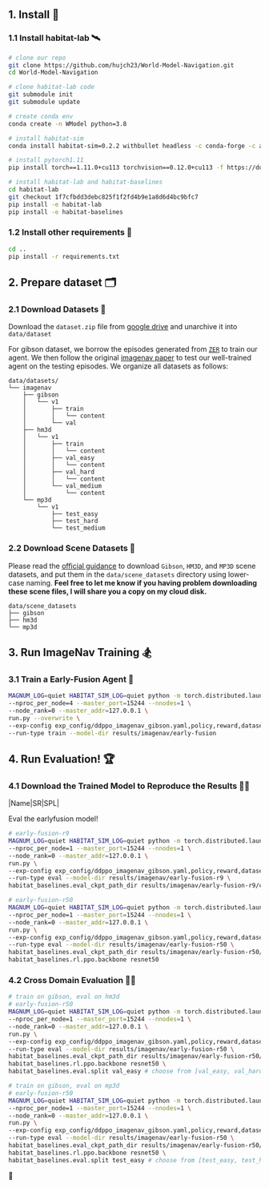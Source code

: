 ## 1. Install 🚀
### 1.1 Install habitat-lab 🛰️
```bash
# clone our repo
git clone https://github.com/hujch23/World-Model-Navigation.git
cd World-Model-Navigation

# clone habitat-lab code
git submodule init
git submodule update

# create conda env
conda create -n WModel python=3.8

# install habitat-sim
conda install habitat-sim=0.2.2 withbullet headless -c conda-forge -c aihabitat

# install pytorch1.11
pip install torch==1.11.0+cu113 torchvision==0.12.0+cu113 -f https://download.pytorch.org/whl/torch_stable.html

# install habitat-lab and habitat-baselines
cd habitat-lab
git checkout 1f7cfbdd3debc825f1f2fd4b9e1a8d6d4bc9bfc7
pip install -e habitat-lab 
pip install -e habitat-baselines
```
### 1.2 Install other requirements 🍔
```bash
cd ..
pip install -r requirements.txt
```

## 2. Prepare dataset 🗂️
<!-- 
| ObjectNav   |   Gibson     | train    |  [objectnav_gibson_train](https://utexas.box.com/s/7qtqqkxa37l969qrkwdn0lkwitmyropp)    | `./data/datasets/zer/objectnav/gibson/v1/` |
| ObjectNav   |   Gibson     | val    |  [objectnav_gibson_val](https://utexas.box.com/s/wu28ms025o83ii4mwfljot1soj5dc7qo)    | `./data/datasets/zer/objectnav/gibson/v1/` | -->

### 2.1 Download Datasets 📑
Download the `dataset.zip` file from [google drive](https://drive.google.com/file/d/1XNElxwOCUO8BDFO3U1g3wZTzcgjPeCdC/view?usp=drive_link) and unarchive it into `data/dataset`

For gibson dataset, we borrow the episodes generated from [`ZER`](https://github.com/ziadalh/zero_experience_required) to train our agent. We then follow the original [imagenav paper](https://github.com/facebookresearch/image-goal-nav-dataset) to test our well-trained agent on the testing episodes. We organize all datasets as follows:

```
data/datasets/
└── imagenav
    ├── gibson
    │   └── v1
    │       ├── train
    │       │   └── content
    │       └── val
    ├── hm3d
    │   └── v1
    │       ├── train
    │       │   └── content
    │       ├── val_easy
    │       │   └── content
    │       ├── val_hard
    │       │   └── content
    │       └── val_medium
    │           └── content
    └── mp3d
        └── v1
            ├── test_easy
            ├── test_hard
            └── test_medium
```

### 2.2 Download Scene Datasets 🕌
Please read the [official guidance](https://github.com/facebookresearch/habitat-sim/blob/main/DATASETS.md#gibson-and-3dscenegraph-datasets) to download `Gibson`, `HM3D`, and `MP3D` scene datasets, and put them in the `data/scene_datasets` directory using lower-case naming. **Feel free to let me know if you having problem downloading these scene files, I will share you a copy on my cloud disk.**
```
data/scene_datasets
├── gibson
├── hm3d
└── mp3d
```

## 3. Run ImageNav Training 🏂

### 3.1 Train a Early-Fusion Agent 👒
```bash
MAGNUM_LOG=quiet HABITAT_SIM_LOG=quiet python -m torch.distributed.launch \
--nproc_per_node=4 --master_port=15244 --nnodes=1 \
--node_rank=0 --master_addr=127.0.0.1 \
run.py --overwrite \
--exp-config exp_config/ddppo_imagenav_gibson.yaml,policy,reward,dataset,sensors,early-fusion \
--run-type train --model-dir results/imagenav/early-fusion
```

## 4. Run Evaluation! 🏆
### 4.1 Download the Trained Model to Reproduce the Results 👯‍♀️
|Name|SR|SPL|

Eval the earlyfusion model!
```bash
# early-fusion-r9
MAGNUM_LOG=quiet HABITAT_SIM_LOG=quiet python -m torch.distributed.launch \
--nproc_per_node=1 --master_port=15244 --nnodes=1 \
--node_rank=0 --master_addr=127.0.0.1 \
run.py \
--exp-config exp_config/ddppo_imagenav_gibson.yaml,policy,reward,dataset,sensors,early-fusion,eval \
--run-type eval --model-dir results/imagenav/early-fusion-r9 \
habitat_baselines.eval_ckpt_path_dir results/imagenav/early-fusion-r9/ckpts/early-fusion-r9.pth

# early-fusion-r50
MAGNUM_LOG=quiet HABITAT_SIM_LOG=quiet python -m torch.distributed.launch \
--nproc_per_node=1 --master_port=15244 --nnodes=1 \
--node_rank=0 --master_addr=127.0.0.1 \
run.py \
--exp-config exp_config/ddppo_imagenav_gibson.yaml,policy,reward,dataset,sensors,early-fusion,eval \
--run-type eval --model-dir results/imagenav/early-fusion-r50 \
habitat_baselines.eval_ckpt_path_dir results/imagenav/early-fusion-r50/ckpts/early-fusion-r50.pth \
habitat_baselines.rl.ppo.backbone resnet50
```

### 4.2 Cross Domain Evaluation 🕺🏼
```bash
# train on gibson, eval on hm3d
# early-fusion-r50
MAGNUM_LOG=quiet HABITAT_SIM_LOG=quiet python -m torch.distributed.launch \
--nproc_per_node=1 --master_port=15244 --nnodes=1 \
--node_rank=0 --master_addr=127.0.0.1 \
run.py \
--exp-config exp_config/ddppo_imagenav_gibson.yaml,policy,reward,dataset-hm3d,sensors,early-fusion,eval \
--run-type eval --model-dir results/imagenav/early-fusion-r50 \
habitat_baselines.eval_ckpt_path_dir results/imagenav/early-fusion-r50/ckpts/early-fusion-r50.pth \
habitat_baselines.rl.ppo.backbone resnet50 \
habitat_baselines.eval.split val_easy # choose from [val_easy, val_hard, val_medium]

# train on gibson, eval on mp3d
# early-fusion-r50
MAGNUM_LOG=quiet HABITAT_SIM_LOG=quiet python -m torch.distributed.launch \
--nproc_per_node=1 --master_port=15244 --nnodes=1 \
--node_rank=0 --master_addr=127.0.0.1 \
run.py \
--exp-config exp_config/ddppo_imagenav_gibson.yaml,policy,reward,dataset-mp3d,sensors,early-fusion,eval \
--run-type eval --model-dir results/imagenav/early-fusion-r50 \
habitat_baselines.eval_ckpt_path_dir results/imagenav/early-fusion-r50/ckpts/early-fusion-r50.pth \
habitat_baselines.rl.ppo.backbone resnet50 \
habitat_baselines.eval.split test_easy # choose from [test_easy, test_hard, test_medium]
```

 🤗


